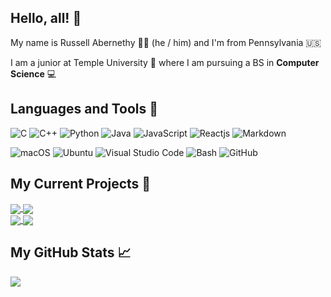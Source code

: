 
## Hello, all! :wave:

 My name is Russell Abernethy :man_shrugging: (he / him) and I'm from Pennsylvania :us:
 
 I am a junior at Temple University :owl: where I am pursuing a BS in **Computer Science**  :computer:
 
 
## Languages and Tools :floppy_disk:
<!-- languages: -->
![C](https://img.shields.io/badge/Language-C-informational?style=flat&logo=c&logoColor=white&color=2bbc8a)
![C++](https://img.shields.io/badge/Language-C++-informational?style=flat&logo=c&logoColor=white&color=2bbc8a)
![Python](https://img.shields.io/badge/Language-Python-informational?style=flat&logo=python&logoColor=white&color=2bbc8a)
![Java](https://img.shields.io/badge/Language-Java-informational?style=flat&logo=java&logoColor=white&color=2bbc8a)
![JavaScript](https://img.shields.io/badge/Language-JavaScript-informational?style=flat&logo=javascript&logoColor=white&color=2bbc8a)
![Reactjs](https://img.shields.io/badge/Framework-React-informational?style=flat&logo=react&logoColor=white&color=2bbc8a)
![Markdown](https://img.shields.io/badge/Language-Markdown-informational?style=flat&logo=markdown&logoColor=white&color=2bbc8a)

<!-- tools -->
![macOS](https://img.shields.io/badge/OS-macOS-informational?style=flat&logo=apple&logoColor=white&color=2bbc8a)
![Ubuntu](https://img.shields.io/badge/OS-Ubuntu-informational?style=flat&logo=ubuntu&logoColor=white&color=2bbc8a)
![Visual Studio Code](https://img.shields.io/badge/Editor-Visual_Studio_Code-informational?style=flat&logo=visual-studio-code&logoColor=white&color=2bbc8a)
![Bash](https://img.shields.io/badge/Shell-Bash-informational?style=flat&logo=gnu-bash&logoColor=white&color=2bbc8a)
![GitHub](https://img.shields.io/badge/Repository-GitHub-informational?style=flat&logo=github&logoColor=white&color=2bbc8a)


## My Current Projects :open_file_folder:
<div>
 <a href="https://github.com/rabernethy/2048-Game">
  <img align="center" src="https://github-readme-stats.vercel.app/api/pin/?username=rabernethy&repo=2048-Game&theme=vue-dark" />
 </a>
 <a href="https://github.com/rabernethy/slfLCT">
  <img align="center" src="https://github-readme-stats.vercel.app/api/pin/?username=rabernethy&repo=slfLCT&theme=vue-dark" />
 </a>
</div>
<div>
 <a href="https://github.com/12thStreetStudios/OwlHacks2020">
  <img align="center" src="https://github-readme-stats.vercel.app/api/pin/?username=12thStreetStudios&repo=OwlHacks2020&theme=vue-dark" />
 </a>
 <a href="https://github.com/12thStreetStudios/HalloweenCandyRank">
  <img align="center" src="https://github-readme-stats.vercel.app/api/pin/?username=12thStreetStudios&repo=HalloweenCandyRank&theme=vue-dark" />
 </a>
</div>

## My GitHub Stats :chart_with_upwards_trend:
<a href="https://github.com/anuraghazra/github-readme-stats">
  <img align="center" src="https://github-readme-stats.vercel.app/api/?username=rabernethy&theme=vue-dark&hide=contribs&show_icons=true" /> 
</a>

